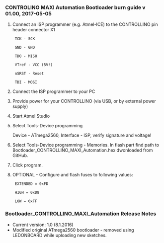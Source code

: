 ### CONTROLINO MAXI Automation Bootloader burn guide v 01.00, 2017-05-05                      

1. Connect an ISP programmer (e.g. Atmel-ICE) to the CONTROLLINO pin header connector X1

   ` TCK - SCK`
   
   ` GND - GND`
   
   ` TDO - MISO`
   
   ` VTref - VCC (5V!)`
   
   ` nSRST - Reset`
   
   ` TDI - MOSI`
   

2. Connect the ISP programmer to your PC

3. Provide power for your CONTROLLINO (via USB, or by external power supply)

4. Start Atmel Studio

5. Select Tools-Device programming

   Device - ATmega2560, Interface - ISP, verify signature and voltage!

6. Select Tools-Device programming - Memories. In flash part find path to Bootloader_CONTROLLINO_MAXI_Automation.hex dwonloaded from GitHub.

7. Click program.

8. OPTIONAL - Configure and flash fuses to following values:

   ` EXTENDED = 0xFD`

   ` HIGH = 0xD8`

   ` LOW = 0xFF` 

### Bootloader_CONTROLLINO_MAXI_Automation Release Notes
* Current version: 1.0 (8.1.2016)
* Modified original ATmega2560 bootloader - removed using LEDONBOARD while uploading new sketches.
